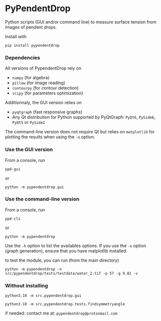 # PyPendentDrop

Python scripts (GUI and/or command line) to measure surface tension from images of pendent drops.

Install with

    pip install pypendentdrop


### Dependencies

All versions of PypendentDrop rely on

* `numpy` (for algebra)
* `pillow` (for image reading)
* `contourpy` (for contour detection)
* `scipy` (for parameters optimization)

Additionnaly, the GUI version relies on

* `pyqtgraph` (fast responsive graphs)
* Any Qt distribution for Python supported by PyQtGraph: `PyQt6`, `PySide6`, `PyQt5` or `PySide2`

The command-line version does not require Qt but relies on `matplotlib` for plotting the results when using the `-o` option.

### Use the GUI version

From a console, run 

    ppd-gui

or

    python -m pypendentdrop.gui

### Use the command-line version

From a console, run 

    ppd-cli

or

    python -m pypendentdrop

Use the `-h` option to list the availables options. If you use the `-o` option (graph generation), ensure that you have matplotlib installed.

to test the module, you can run (from the main directory)

    python -m pypendentdrop -n src/pypendentdrop/tests/testdata/water_2.tif -p 57 -g 9.81 -v


### Without installing

    python3.10 -m src.pypendentdrop.gui
    
    python3.10 -m src.pypendentdrop.tests.findsymmetryangle

if needed: contact me at: `pypendentdrop@protonmail.com`